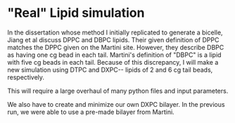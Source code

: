 # "Real" Lipid simulation

In the dissertation whose method I initially replicated to generate a bicelle, Jiang et al discuss 
DPPC and DBPC lipids. Their given definition of DPPC matches the DPPC given on the Martini site.
However, they describe DBPC as having one cg bead in each tail. Martini's definition of "DBPC" is 
a lipid with five cg beads in each tail. Because of this discrepancy, I will make a new simulation 
using DTPC and DXPC-- lipids of 2 and 6 cg tail beads, respectively.

This will require a large overhaul of many python files and input parameters.

We also have to create and minimize our own DXPC bilayer. In the previous run, we were able to use a
pre-made bilayer from Martini.